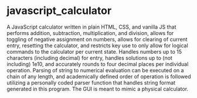 # javascript_calculator
A JavaScript calculator written in plain HTML, CSS, and vanilla JS that performs addition, subtraction, multiplication, and division, allows for toggling of negative assignment on numbers, allows for clearing of current entry, resetting the calculator, and restricts key use to only allow for logical commands to the calculator per current state. Handles numbers up to 15 characters (including decimal) for entry, handles solutions up to (not including) 1e10, and accurately rounds to four decimal places per individual operation. Parsing of string to numerical evaluation can be executed on a chain of any length, and academically defined order of operation is followed utilizing a personally coded parser function that handles string format generated in this program. The GUI is meant to mimic a physical calculator.
